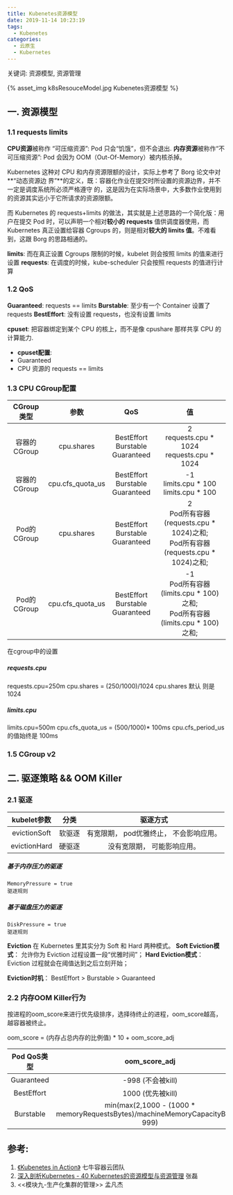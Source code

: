```yaml
---
title: Kubenetes资源模型
date: 2019-11-14 10:23:19
tags:
  - Kubenetes
categories: 
  - 云原生
  - Kubernetes 
---
```


<p></p>
<!-- more -->

关键词: 资源模型, 资源管理

{% asset_img   k8sResouceModel.jpg   Kubenetes资源模型  %}

## 一. 资源模型
### 1.1 requests limits
**CPU资源**被称作 “可压缩资源”: Pod 只会“饥饿”，但不会退出.
**内存资源**被称作“不可压缩资源”: Pod 会因为 OOM（Out-Of-Memory）被内核杀掉。

Kubernetes 这种对 CPU 和内存资源限额的设计，实际上参考了 Borg 论文中对**“动态资源边
界”**的定义，既：容器化作业在提交时所设置的资源边界，并不一定是调度系统所必须严格遵守
的，这是因为在实际场景中，大多数作业使用到的资源其实远小于它所请求的资源限额。

而 Kubernetes 的 requests+limits 的做法，其实就是上述思路的一个简化版：用户在提交
Pod 时，可以声明一个相对**较小的 requests** 值供调度器使用，而 Kubernetes 真正设置给容器
Cgroups 的，则是相对**较大的 limits 值**。不难看到，这跟 Borg 的思路相通的。

**limits**: 而在真正设置 Cgroups 限制的时候，kubelet 则会按照 limits 的值来进行设置
**requests**: 在调度的时候，kube-scheduler 只会按照 requests 的值进行计算


### 1.2 QoS

**Guaranteed**:  requests == limits
**Burstable**:  至少有一个 Container 设置了 requests
**BestEffort**:  没有设置 requests，也没有设置 limits


**cpuset**: 把容器绑定到某个 CPU 的核上，而不是像 cpushare 那样共享 CPU 的计算能力.
+ **cpuset配置**: 
+ Guaranteed
+ CPU 资源的 requests == limits

### 1.3 CPU CGroup配置 

CGroup类型    |  参数  |   QoS  | 值
:-:|:-:|:-:|:-:
容器的CGroup  | cpu.shares | BestEffort <br> Burstable <br> Guaranteed | 2  <br> requests.cpu * 1024 <br> requests.cpu * 1024
容器的CGroup  | cpu.cfs_quota_us | BestEffort <br> Burstable <br> Guaranteed | -1 <br> limits.cpu * 100 <br> limits.cpu * 100 
Pod的CGroup  | cpu.shares | BestEffort <br> Burstable <br> Guaranteed | 2 <br> Pod所有容器(requests.cpu * 1024)之和; <br> Pod所有容器(requests.cpu * 1024)之和;
Pod的CGroup  | cpu.cfs_quota_us | BestEffort <br> Burstable <br> Guaranteed | -1 <br> Pod所有容器(limits.cpu * 100)之和; <br> Pod所有容器(limits.cpu * 100)之和;


在cgroup中的设置
##### requests.cpu
requests.cpu=250m
cpu.shares = (250/1000)/1024 
cpu.shares 默认 则是 1024

##### limits.cpu 
limits.cpu=500m
cpu.cfs_quota_us =  (500/1000)* 100ms
cpu.cfs_period_us 的值始终是 100ms


### 1.5 CGroup v2


## 二. 驱逐策略 && OOM Killer
### 2.1 驱逐
kubelet参数  |  分类 | 驱逐方式
:-:|:-:|:-:
evictionSoft | 软驱逐 |  有宽限期， pod优雅终止， 不会影响应用。
evictionHard | 硬驱逐 | 没有宽限期， 可能影响应用。

##### 基于内存压力的驱逐
    MemoryPressure = true
    驱逐规则

##### 基于磁盘压力的驱逐
    DiskPressure = true
    驱逐规则

**Eviction** 在 Kubernetes 里其实分为 Soft 和 Hard 两种模式。
**Soft Eviction模式**： 允许你为 Eviction 过程设置一段“优雅时间”；
**Hard Eviction模式**： Eviction 过程就会在阈值达到之后立刻开始；

**Eviction时机**：
BestEffort > Burstable > Guaranteed


### 2.2 内存OOM Killer行为
按进程的oom_score来进行优先级排序，选择待终止的进程，oom_score越高， 越容器被终止。

oom_score = (内存占总内存的比例值) * 10 + oom_score_adj

Pod QoS类型    |  oom_score_adj 
:-:|:-:
Guaranteed    |  -998 (不会被kill)
BestEffort    |  1000 (优先被kill)
Burstable     |  min(max(2,1000 - (1000 * memoryRequestsBytes)/machineMemoryCapacityBytes), 999)


## 参考:
1. [《Kubenetes in Action》](http://product.dangdang.com/26439199.html?ref=book-65152-9168_1-529800-3)  七牛容器云团队
2. [深入剖析Kubernetes - 40  Kubernetes的资源模型与资源管理]() 张磊
3. <<模块九-生产化集群的管理>> 孟凡杰 






